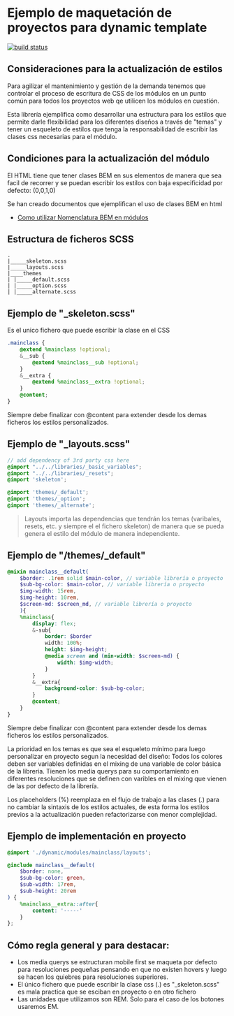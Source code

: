 # Ejemplo de maquetación de proyectos para dynamic template #

[![build status](https://git.roiback.com/webmobile/REPO_URL/badges/master/build.svg)](https://git.roiback.com/webmobile/REPO_URL/builds)

## Consideraciones para la actualización de estilos

Para agilizar el mantenimiento y gestión de la demanda tenemos que controlar el proceso de escritura de CSS de los módulos en un punto común para todos los proyectos web qe utilicen los módulos en cuestión.

Esta librería ejemplifica como desarrollar una estructura para los estilos que permite darle flexibilidad para los diferentes diseños a través de "temas" y tener un esqueleto de estilos que tenga la responsabilidad de escribir las clases css necesarias para el módulo.

## Condiciones para la actualización del módulo

El HTML tiene que tener clases BEM en sus elementos de manera que sea facil de recorrer y se puedan escribir los estilos con baja especificidad por defecto: (0,0,1,0)

Se han creado documentos que ejemplifican el uso de clases BEM en html
* [Como utilizar Nomenclatura BEM en módulos](https://git.roiback.com/libs/dynamic_templates/wikis/Nomenclatura-BEM)

## Estructura de ficheros SCSS

```
.
|_____skeleton.scss
|_____layouts.scss
|____themes
| |_____default.scss
| |_____option.scss
| |_____alternate.scss
```

## Ejemplo de "_skeleton.scss"

Es el unico fichero que puede escribir la clase en el CSS

```scss
.mainclass {
    @extend %mainclass !optional;
    &__sub {
        @extend %mainclass__sub !optional;
    }
    &__extra {
        @extend %mainclass__extra !optional;
    }
    @content;
}
```

Siempre debe finalizar con @content para extender desde los demas ficheros los estilos personalizados.

## Ejemplo de "_layouts.scss"

```scss
// add dependency of 3rd party css here
@import "../../libraries/_basic_variables";
@import "../../libraries/_resets";
@import 'skeleton';

@import 'themes/_default';
@import 'themes/_option';
@import 'themes/_alternate';
```

> Layouts importa las dependencias que tendrán los temas (varibales, resets, etc. y siempre el el fichero skeleton) de manera que se pueda genera el estilo del módulo de manera independiente.

## Ejemplo de "/themes/_default"

```scss
@mixin mainclass__default(
    $border: .1rem solid $main-color, // variable librería o proyecto
    $sub-bg-color: $main-color, // variable librería o proyecto
    $img-width: 15rem,
    $img-height: 10rem,
    $screen-md: $screen_md, // variable librería o proyecto
    ){
    %mainclass{
        display: flex;     
        &-sub{
            border: $border
            width: 100%;
            height: $img-height;
            @media screen and (min-width: $screen-md) {
                width: $img-width;
            }
        }
        &__extra{
            background-color: $sub-bg-color;
        }
        @content;
    }
}

```

Siempre debe finalizar con @content para extender desde los demas ficheros los estilos personalizados.

La prioridad en los temas es que sea el esqueleto mínimo para luego personalizar en proyecto segun la necesidad del diseño:
Todos los colores deben ser variables definidas en el mixing de una variable de color básica de la libreria. Tienen los media querys para su comportamiento en diferentes resoluciones que se definen con varibles en el mixing que vienen de las por defecto de la librería.


Los placeholders (%) reemplaza en el flujo de trabajo a las clases (.) para no cambiar la sintaxis de los estilos actuales, de esta forma los estilos previos a la actualización pueden refactorizarse con menor complejidad.

## Ejemplo de implementación en proyecto

```scss
@import './dynamic/modules/mainclass/layouts';

@include mainclass__default(
    $border: none,
    $sub-bg-color: green,
    $sub-width: 17rem,
    $sub-height: 20rem
) {
    %mainclass__extra::after{
        content: '-----'
    }
};
```

## Cómo regla general y para destacar:
* Los media querys se estructuran mobile first se maqueta por defecto para resoluciones pequeñas pensando en que no existen hovers y luego se hacen los quiebres para resoluciones superiores.
* El único fichero que puede escribir la clase css (.) es "_skeleton.scss" es mala practica que se esciban en proyecto o en otro fichero
* Las unidades que utilizamos son REM. Solo para el caso de los botones usaremos EM.
